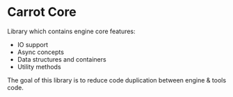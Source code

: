 # Carrot Core
Library which contains engine core features:
* IO support
* Async concepts
* Data structures and containers
* Utility methods


The goal of this library is to reduce code duplication between engine & tools code.